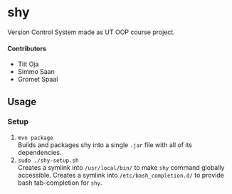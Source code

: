 # shy
Version Control System made as UT OOP course project.

#### Contributors
* Tiit Oja
* Simmo Saan
* Gromet Spaal

## Usage
### Setup
1. `mvn package`  
   Builds and packages shy into a single `.jar` file with all of its dependencies.
2. `sudo ./shy-setup.sh`  
   Creates a symlink into `/usr/local/bin/` to make `shy` command globally accessible.
   Creates a symlink into `/etc/bash_completion.d/` to provide bash tab-completion for `shy`.
